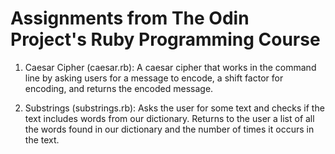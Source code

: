 # Assignments from The Odin Project's Ruby Programming Course

1. Caesar Cipher (caesar.rb): A caesar cipher that works in the command line by asking users for a message to encode, a shift factor for encoding, and returns the encoded message.

2. Substrings (substrings.rb): Asks the user for some text and checks if the text includes words from our dictionary. Returns to the user a list of all the words found in our dictionary and the number of times it occurs in the text.
